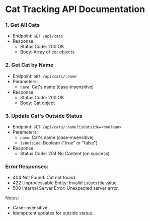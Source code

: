 # Cat Tracking API Documentation

### 1. Get All Cats
- Endpoint: `GET /api/cats`
- Response: 
  - Status Code: 200 OK
  - Body: Array of cat objects

### 2. Get Cat by Name
- Endpoint: `GET /api/cats/:name`
- Parameters: 
  - `name`: Cat's name (case-insensitive)
- Response:
  - Status Code: 200 OK
  - Body: Cat object

### 3. Update Cat's Outside Status
- Endpoint: `GET /api/cats/:name?isOutside=<boolean>`
- Parameters:
  - `name`: Cat's name (case-insensitive)
  - `isOutside`: Boolean ("true" or "false")
- Response:
  - Status Code: 204 No Content (on success)

### Error Responses:
- 404 Not Found: Cat not found.
- 422 Unprocessable Entity: Invalid `isOutside` value.
- 500 Internal Server Error: Unexpected server error.

Notes:
- Case-insensitive
- Idempotent updates for outside status.
